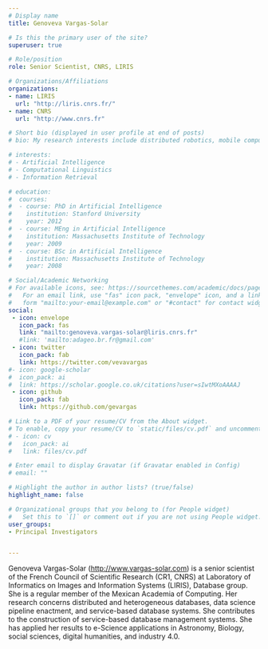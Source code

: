 ```yaml
---
# Display name
title: Genoveva Vargas-Solar

# Is this the primary user of the site?
superuser: true

# Role/position
role: Senior Scientist, CNRS, LIRIS

# Organizations/Affiliations
organizations:
- name: LIRIS
  url: "http://liris.cnrs.fr/"
- name: CNRS
  url: "http://www.cnrs.fr"

# Short bio (displayed in user profile at end of posts)
# bio: My research interests include distributed robotics, mobile computing and programmable matter. -->

# interests:
# - Artificial Intelligence
# - Computational Linguistics
# - Information Retrieval

# education:
#  courses:
#  - course: PhD in Artificial Intelligence
#    institution: Stanford University
#    year: 2012
#  - course: MEng in Artificial Intelligence
#    institution: Massachusetts Institute of Technology
#    year: 2009
#  - course: BSc in Artificial Intelligence
#    institution: Massachusetts Institute of Technology
#    year: 2008

# Social/Academic Networking
# For available icons, see: https://sourcethemes.com/academic/docs/page-builder/#icons
#   For an email link, use "fas" icon pack, "envelope" icon, and a link in the
#   form "mailto:your-email@example.com" or "#contact" for contact widget.
social:
 - icon: envelope
   icon_pack: fas
   link: "mailto:genoveva.vargas-solar@liris.cnrs.fr"
   #link: 'mailto:adageo.br.fr@gmail.com'
 - icon: twitter
   icon_pack: fab
   link: https://twitter.com/vevavargas
#- icon: google-scholar
#  icon_pack: ai
#  link: https://scholar.google.co.uk/citations?user=sIwtMXoAAAAJ
 - icon: github
   icon_pack: fab
   link: https://github.com/gevargas

# Link to a PDF of your resume/CV from the About widget.
# To enable, copy your resume/CV to `static/files/cv.pdf` and uncomment the lines below.
# - icon: cv
#   icon_pack: ai
#   link: files/cv.pdf

# Enter email to display Gravatar (if Gravatar enabled in Config)
# email: ""

# Highlight the author in author lists? (true/false)
highlight_name: false

# Organizational groups that you belong to (for People widget)
#   Set this to `[]` or comment out if you are not using People widget.
user_groups:
- Principal Investigators


---
```

Genoveva Vargas-Solar (http://www.vargas-solar.com) is a senior scientist of the French Council of Scientific Research (CR1, CNRS) at Laboratory of Informatics on Images and Information Systems (LIRIS), Database group. She is a regular member of the Mexican Academia of Computing. Her research concerns distributed and heterogeneous databases, data science pipeline enactment, and service-based database systems. She contributes to the construction of service-based database management systems. She has applied her results to e-Science applications in Astronomy, Biology, social sciences, digital humanities, and industry 4.0.
